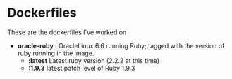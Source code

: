# Dockerfiles

These are the dockerfiles I've worked on

 - **oracle-ruby** : OracleLinux 6.6 running Ruby; tagged with the version of ruby running in the image.
   - **:latest** Latest ruby version (2.2.2 at this time)
   - **:1.9.3**  latest patch level of Ruby 1.9.3
